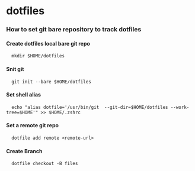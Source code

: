 # dotfiles

### How to set git bare repository to track dotfiles
#### Create dotfiles local bare git repo
      mkdir $HOME/dotfiles
#### Snit git
      git init --bare $HOME/dotfiles
#### Set shell alias
      echo "alias dotfile='/usr/bin/git  --git-dir=$HOME/dotfiles --work-tree=$HOME'" >> $HOME/.zshrc
#### Set a remote git repo
      dotfile add remote <remote-url>
#### Create Branch
      dotfile checkout -B files
      

